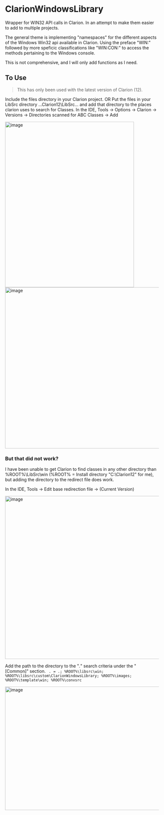 
# ClarionWindowsLibrary
Wrapper for WIN32 API calls in Clarion. In an attempt to make them easier to add to multiple projects.

The general theme is implementing "namespaces" for the different aspects of the Windows Win32 api available in Clarion. Using the preface "WIN:" followed by more speficic classifications like "WIN:CON:" to access the methods pertaining to the Windows console.

This is not comprehensive, and I will only add functions as I need.

##  To Use
> This has only been used with the latest version of Clarion (12).

Include  the files directory in your Clarion project. 
OR
Put the files in your LibSrc directory ...Clarion12\LibSrc\... and add that directory to the places clarion uses to search for Classes.
In the IDE, Tools -> Options -> Clarion -> Versions -> Directories scanned for ABC Classes -> Add

<img width="422" height="540" alt="image" src="https://github.com/user-attachments/assets/e6c8f0c6-c9b6-455c-b7e0-38fbae516b30" />

<img width="716" height="526" alt="image" src="https://github.com/user-attachments/assets/f83b5b16-4acc-42c9-ab52-92b0be865149" />

### But that did not work?
I have been unable to get Clarion to find classes in any other directory than %ROOT%\LibSrc\win (%ROOT% = Install directory "C:\Clarion12" for me), but adding the directory to the redirect file does work.

In the IDE, Tools -> Edit base redirection file -> (Current Version)

<img width="549" height="532" alt="image" src="https://github.com/user-attachments/assets/6446fe1a-3477-481a-8d45-baf186f5d713" />

Add the path to the directory to the "*.*" search criteria under the "[Common]" section.
  <code> *.*   = .; %ROOT%\libsrc\win; %ROOT%\libsrc\custom\ClarionWindowsLibrary; %ROOT%\images; %ROOT%\template\win; %ROOT%\convsrc </code>

<img width="1045" height="403" alt="image" src="https://github.com/user-attachments/assets/f421a995-9f71-4dfd-a493-4069e663a71d" />

